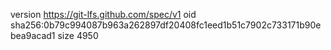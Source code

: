 version https://git-lfs.github.com/spec/v1
oid sha256:0b79c994087b963a262897df20408fc1eed1b51c7902c733171b90ebea9acad1
size 4950
